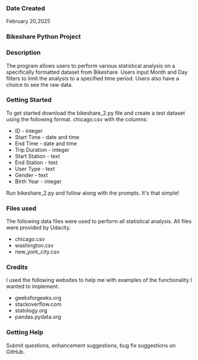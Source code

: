 ### Date Created
February 20,2025

### Bikeshare Python Project

### Description
The program allows users to perform various statistical analysis on a specifically formatted dataset from Bikeshare. Users input Month and Day filters to limit the analysis to a specified time period. Users also have a choice to see the raw data.

### Getting Started
To get started download the bikeshare_2.py file and create a test dataset using the following format.
chicago.csv with the columns:
* ID - integer
* Start Time - date and time
* End Time - date and time
* Trip Duration - integer
* Start Station -  text
* End Station - text 
* User Type - text
* Gender - text 
* Birth Year - integer

Run bikeshare_2.py and follow along with the prompts. It's that simple!

### Files used
The following data files were used to perform all statistical analysis. All files were provided by Udacity.
* chicago.csv
* washington.csv
* new_york_city.csv 

### Credits
I used the following websites to help me with examples of the functionality I wanted to implement.
* geeksforgeeks.org
* stackoverflow.com
* statology.org
* pandas.pydata.org

### Getting Help
Submit questions, enhancement suggestions, bug fix suggestions on GitHub.